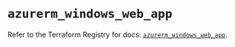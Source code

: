 # `azurerm_windows_web_app`

Refer to the Terraform Registry for docs: [`azurerm_windows_web_app`](https://registry.terraform.io/providers/hashicorp/azurerm/4.43.0/docs/resources/windows_web_app).
